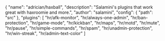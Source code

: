 {
  "name": "adrician/haxball",
  "description": "Salamini's plugins that work great with haxroomie and more.",
  "author": "salamini",
  "config": {
    "path": "src"
  },
  "plugins": [
    "hr/afk-monitor",
    "hr/always-one-admin",
    "hr/ban-protection",
    "hr/game-mode",
    "hr/kickban",
    "hr/maps",
    "hr/motd",
    "hr/mute",
    "hr/pause",
    "hr/simple-commands",
    "hr/spam",
    "hr/unadmin-protection",
    "hr/win-streak",
    "hr/admin-text-color"
  ]
